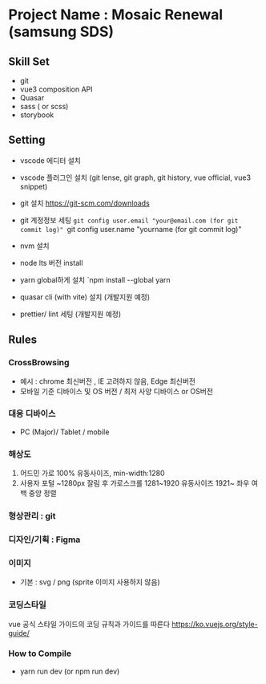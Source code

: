 # Project Name : Mosaic Renewal (samsung SDS) 
## Skill Set
- git
- vue3 composition API
- Quasar
- sass ( or scss)
- storybook


## Setting
- vscode 에디터 설치
- vscode 플러그인 설치 (git lense, git graph, git history, vue official, vue3 snippet)
- git 설치
  https://git-scm.com/downloads
- git 계정정보 세팅
  `git config user.email "your@email.com (for git commit log)"
  `git config user.name "yourname (for git commit log)"
- nvm 설치
- node lts 버전 install 
- yarn global하게 설치
  `npm install --global yarn


- quasar cli (with vite) 설치 (개발지원 예정)
- prettier/ lint 세팅 (개발지원 예정)


## Rules
### CrossBrowsing
- 예시 : chrome 최신버전 , IE 고려하지 않음, Edge 최신버전
- 모바일 기준 디바이스 및 OS 버전 / 최저 사양 디바이스 or OS버전 

### 대응 디바이스
- PC (Major)/ Tablet / mobile 

### 해상도 
1) 어드민
가로 100% 유동사이즈, min-width:1280
2) 사용자 포털
~1280px 잘림 후 가로스크롤
1281~1920 유동사이즈
1921~ 좌우 여백 중앙 정렬


### 형상관리 : git 

### 디자인/기획 : Figma 

### 이미지
- 기본 : svg / png  (sprite 이미지 사용하지 않음)

### 코딩스타일
vue 공식 스타일 가이드의 코딩 규칙과 가이드를 따른다
https://ko.vuejs.org/style-guide/


### How to Compile
- yarn run dev (or npm run dev)